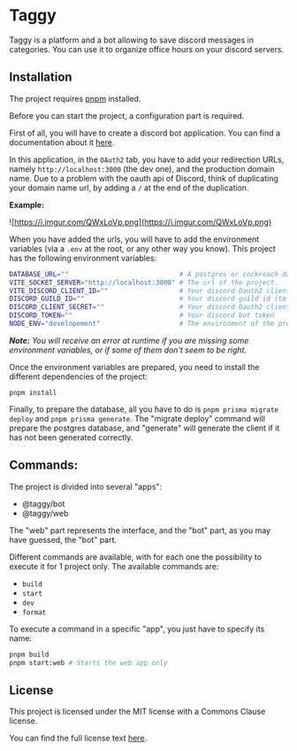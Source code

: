 # Taggy

Taggy is a platform and a bot allowing to save discord messages in categories. You can use it to organize office hours on your discord servers.

## Installation

The project requires [pnpm](https://pnpm.io/) installed.

Before you can start the project, a configuration part is required.

First of all, you will have to create a discord bot application. You can find a documentation about it [here](https://discord.com/developers/docs/getting-started#creating-an-app).

In this application, in the ``OAuth2`` tab, you have to add your redirection URLs, namely ``http://localhost:3000`` (the dev one), and the production domain name. Due to a problem with the oauth api of Discord, think of duplicating your domain name url, by adding a ``/`` at the end of the duplication.

**Example:**

![https://i.imgur.com/QWxLoVp.png](https://i.imgur.com/QWxLoVp.png)

When you have added the urls, you will have to add the environment variables (via a ``.env`` at the root, or any other way you know). This project has the following environment variables:

```bash
DATABASE_URL=""                            # A postgres or cockroach database url
VITE_SOCKET_SERVER="http://localhost:3000" # The url of the project.
VITE_DISCORD_CLIENT_ID=""                  # Your discord Oauth2 client id
DISCORD_GUILD_ID=""                        # Your discord guild id (to test it, mainly for the bot slash commands)
DISCORD_CLIENT_SECRET=""                   # Your discord Oauth2 client secret
DISCORD_TOKEN=""                           # Your discord bot token
NODE_ENV="developement"                    # The environment of the project
```

***Note:** You will receive an error at runtime if you are missing some environment variables, or if some of them don't seem to be right.*

Once the environment variables are prepared, you need to install the different dependencies of the project:

```
pnpm install
```

Finally, to prepare the database, all you have to do is ``pnpm prisma migrate deploy`` and ``pnpm prisma generate``. The "migrate deploy" command will prepare the postgres database, and "generate" will generate the client if it has not been generated correctly.

## Commands:

The project is divided into several "apps":
 - @taggy/bot
 - @taggy/web

The "web" part represents the interface, and the "bot" part, as you may have guessed, the "bot" part.

Different commands are available, with for each one the possibility to execute it for 1 project only. The available commands are:

 * ``build``
 * ``start``
 * ``dev``
 * ``format``

To execute a command in a specific "app", you just have to specify its name:

```bash
pnpm build
pnpm start:web # Starts the web app only
```

## License

This project is licensed under the MIT license with a Commons Clause license.

You can find the full license text [here](/LICENSE).